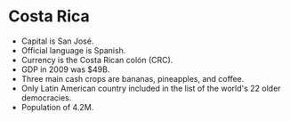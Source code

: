 Costa Rica
==========

* Capital is San José.
* Official language is Spanish.
* Currency is the Costa Rican colón (CRC).
* GDP in 2009 was $49B.
* Three main cash crops are bananas, pineapples, and coffee.
* Only Latin American country included in the list of the world's 22 older democracies.
* Population of 4.2M.

